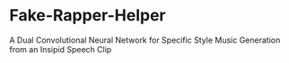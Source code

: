 # Fake-Rapper-Helper
A Dual Convolutional Neural Network for Specific Style Music Generation from an Insipid Speech Clip
